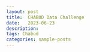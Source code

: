 ```yaml
---
layout: post
title:  CHABUD Data Challenge
date:   2023-06-23
description: 
tags: Chabud
categories: sample-posts
---
```

